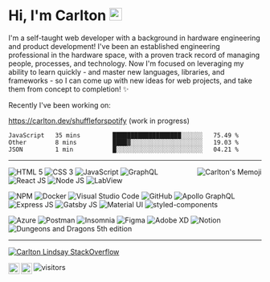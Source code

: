# Hi, I'm Carlton <img src="https://media.giphy.com/media/hvRJCLFzcasrR4ia7z/giphy.gif" width="25px">



I'm a self-taught web developer with a background in hardware engineering and product development! I've been an established engineering professional in the hardware space, with a proven track record of managing people, processes, and technology. Now I'm focused on leveraging my ability to learn quickly - and master new languages, libraries, and frameworks - so I can come up with new ideas for web projects, and take them from concept to completion! :sparkles:

Recently I've been working on:

https://carlton.dev/shuffleforspotify (work in progress)

<!--START_SECTION:waka-->
```text
JavaScript   35 mins         ███████████████████░░░░░░   75.49 % 
Other        8 mins          ████▓░░░░░░░░░░░░░░░░░░░░   19.03 % 
JSON         1 min           █░░░░░░░░░░░░░░░░░░░░░░░░   04.21 % 
```
<!--END_SECTION:waka-->

<hr/>
<img align="right" alt="Carlton's Memoji" src="https://res.cloudinary.com/carlton-dev/image/upload/v1634795297/Github%20Profile/Imagen_duj9gv.png" />
<p>
    <!-- <img src="https://img.shields.io/badge/-Rust-000000?style=flat-square&logo=rust&logoColor=F2401C" alt="Rust Language"/> -->
    <!-- <img src="https://img.shields.io/badge/-TypeScript-000000?style=flat-square&logo=typescript&logoColor=F2401C" alt="Rust Language"/> -->
    <img src="https://img.shields.io/badge/-HTML5-000000?style=flat-square&logo=HTML5&logoColor=E34F26" alt="HTML 5"/>
    <img src="https://img.shields.io/badge/-CSS3-000000?style=flat-square&logo=CSS3&logoColor=1572B6" alt="CSS 3"/>
    <img src="https://img.shields.io/badge/-JavaScript-000000?style=flat-square&logo=javascript&logoColor=F7DF1E" alt="JavaScript"/>
    <img src="https://img.shields.io/badge/-GraphQL-000000?style=flat-square&logo=graphql&logoColor=E10098" alt="GraphQL"/>
    <img src="https://img.shields.io/badge/-React-000000?style=flat-square&logo=react&logoColor=61DAFB" alt="React JS"/>
    <!-- <img src="https://img.shields.io/badge/-Vue.js-000000?style=flat-square&logo=vuedotjs&logoColor=4FC08D" alt="Vue JS"/> -->
    <img src="https://img.shields.io/badge/-NodeJS-000000?style=flat-square&logo=nodedotjs&logoColor=339933" alt="Node JS"/>
    <!-- <img src="https://img.shields.io/badge/-WebAssembly-000000?style=flat-square&logo=webassembly&logoColor=654FF0" alt="Web Assembly"/> -->
    <!-- <img src="https://img.shields.io/badge/-Swift-000000?style=flat-square&logo=swift&logoColor=FA7343" alt="Swift"/> -->
    <img src="https://img.shields.io/badge/-LabView-000000?style=flat-square&logo=labview&logoColor=FFDB00" alt="LabView"/>
</p>
<p>
    <img src="https://img.shields.io/badge/-NPM-CB3837?style=flat-square&logo=NPM&logoColor=white" alt="NPM"/>
    <img src="https://img.shields.io/badge/-Docker-00A5FB?style=flat-square&logo=Docker&logoColor=white" alt="Docker"/>
    <img src="https://img.shields.io/badge/-Visual%20Studio%20Code-000000?style=flat-square&logo=Visual%20Studio%20Code&logoColor=23A9F2" alt="Visual Studio Code"/>
    <!-- <img src="https://img.shields.io/badge/-Xcode-ffffff?style=flat-square&logo=xcode&logoColor=147EFB" alt="Xcode"/> -->
    <img src="https://img.shields.io/badge/-Github-181717?style=flat-square&logo=GitHub&logoColor=white" alt="GitHub"/>
    <img src="https://img.shields.io/badge/-Apollo-311C87?style=flat-square&logo=apollographql&logoColor=white" alt="Apollo GraphQL"/>
    <!-- <img src="https://img.shields.io/badge/-PostgreSQL-4169E1?style=flat-square&logo=postgresql&logoColor=white" alt=""PostgreSQL/> -->
    <!-- Request to add Juniper and Warp to badge library https://github.com/simple-icons/simple-icons/issues -->
    <img src="https://img.shields.io/badge/-Express-ffffff?style=flat-square&logo=express&logoColor=black" alt="Express JS"/>
    <img src="https://img.shields.io/badge/-Gatsby-6425AD?style=flat-square&logo=Gatsby&logoColor=white" alt="Gatsby JS"/>
    <img src="https://img.shields.io/badge/-Material--UI-000000?style=flat-square&logo=materialui&logoColor=0081CB" alt="Material UI"/>
    <img src="https://img.shields.io/badge/-styled--components-DB7093?style=flat-square&logo=styledcomponents&logoColor=white" alt="styled-components"/>
    <!-- <img src="https://img.shields.io/badge/-Jest-white?style=flat-square&logo=jest&logoColor=00B926" alt="Jest"/> -->
    <!-- <img src="https://img.shields.io/badge/-Three.js-white?style=flat-square&logo=threedotjs&logoColor=000000" alt="Three.js"/> -->
</p>
<p>
    <img src="https://img.shields.io/badge/-Azure-000000?style=flat-square&logo=microsoftazure&logoColor=006DCA" alt="Azure"/>
    <!-- <img src="https://img.shields.io/badge/-Google Analytics-E37400?style=flat-square&logo=googleanalytics&logoColor=white" alt="Google Analytics"/> -->
    <img src="https://img.shields.io/badge/-Postman-FF6C37?style=flat-square&logo=postman&logoColor=white" alt="Postman"/>
    <img src="https://img.shields.io/badge/-Insomnia-5849BE?style=flat-square&logo=Insomnia&logoColor=white" alt="Insomnia"/>
    <!-- <img src="https://img.shields.io/badge/-Storybook-FF4785?style=flat-square&logo=Storybook&logoColor=white" alt="Storybook"/> -->
    <!-- <img src="https://img.shields.io/badge/-ESLint-4B32C3?style=flat-square&logo=ESLint&logoColor=white" alt="ESLint"/> -->
    <img src="https://img.shields.io/badge/-Figma-F24E1E?style=flat-square&logo=figma&logoColor=white" alt="Figma"/>
    <img src="https://img.shields.io/badge/-Adobe XD-000000?style=flat-square&logo=adobexd&logoColor=FF61F6" alt="Adobe XD"/>
    <img src="https://img.shields.io/badge/-Notion-000000?style=flat-square&logo=Notion&logoColor=white" alt="Notion"/>
    <img src="https://img.shields.io/badge/-5e DnD-000000?style=flat-square&logo=dungeonsanddragons&logoColor=ED1C24"alt="Dungeons and Dragons 5th edition"/>
  </p>
  <hr/>
  
[![Carlton Lindsay StackOverflow](https://github-readme-stackoverflow.vercel.app/?userID=12488762&theme=dark&layout=compact)](https://stackoverflow.com/users/12488762/carlton-lindsay)


<a href="https://www.linkedin.com/in/carlton-lindsay-b2386740/">
  <img align="left" alt="Carlton's LinkedIn" width="22px" src="https://raw.githubusercontent.com/peterthehan/peterthehan/master/assets/linkedin.svg" />
</a>
<a href="https://open.spotify.com/user/cnpakv1amug7h92p649oo045y?si=e645f18ec1d6486b">
  <img align="left" alt="Carlton's's Spotify" width="22px" src="https://raw.githubusercontent.com/peterthehan/peterthehan/master/assets/spotify.svg" />
</a>

![visitors](https://visitor-badge.glitch.me/badge?page_id=carlton-l.carlton-l&left_color=2112ee&right_color=191414)

<!--
Github profile README curated list:
https://github.com/abhisheknaiidu/awesome-github-profile-readme

Visitor's badge: https://github.com/jwenjian/visitor-badge
Tech badges: https://shields.io/ - https://simpleicons.org - https://github.com/simple-icons/simple-icons/blob/develop/slugs.md

Inspiration: 
https://github.com/moertel/moertel/blob/main/README.md
https://github.com/abhisheknaiidu/abhisheknaiidu
https://github.com/Coordinate-Cat/Coordinate-Cat
https://github.com/abhisheknaiidu/awesome-github-profile-readme

To add later:
https://github.com/lowlighter/metrics
https://github.com/athul/waka-readme
https://github.com/DenverCoder1/github-readme-streak-stats
https://github.com/anuraghazra/github-readme-stats

-->

